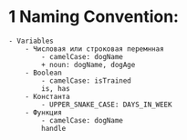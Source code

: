 # 1 Naming Convention:
    - Variables
        - Числовая или строковая перемнная
            - camelCase: dogName
            + noun: dogName, dogAge 
        - Boolean
            - camelCase: isTrained
            is, has
        - Константа
            - UPPER_SNAKE_CASE: DAYS_IN_WEEK
        - Функция
            - camelCase: dogName
            handle
  

